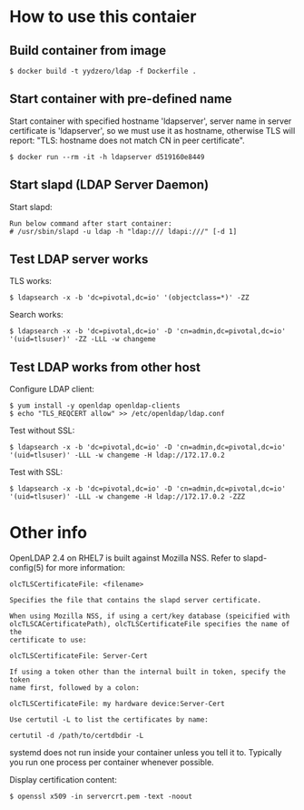 # How to use this contaier

## Build container from image

    $ docker build -t yydzero/ldap -f Dockerfile .

## Start container with pre-defined name

Start container with specified hostname 'ldapserver', server name in server 
certificate is 'ldapserver', so we must use it as hostname, otherwise TLS will
report: "TLS: hostname does not match CN in peer certificate".

    $ docker run --rm -it -h ldapserver d519160e8449

## Start slapd (LDAP Server Daemon)

Start slapd:

    Run below command after start container:
    # /usr/sbin/slapd -u ldap -h "ldap:/// ldapi:///" [-d 1]

## Test LDAP server works

TLS works:

    $ ldapsearch -x -b 'dc=pivotal,dc=io' '(objectclass=*)' -ZZ

Search works:

    $ ldapsearch -x -b 'dc=pivotal,dc=io' -D 'cn=admin,dc=pivotal,dc=io' '(uid=tlsuser)' -ZZ -LLL -w changeme

## Test LDAP works from other host

Configure LDAP client:

    $ yum install -y openldap openldap-clients
    $ echo "TLS_REQCERT allow" >> /etc/openldap/ldap.conf

Test without SSL:

    $ ldapsearch -x -b 'dc=pivotal,dc=io' -D 'cn=admin,dc=pivotal,dc=io' '(uid=tlsuser)' -LLL -w changeme -H ldap://172.17.0.2 

Test with SSL:

    $ ldapsearch -x -b 'dc=pivotal,dc=io' -D 'cn=admin,dc=pivotal,dc=io' '(uid=tlsuser)' -LLL -w changeme -H ldap://172.17.0.2 -ZZZ

# Other info

OpenLDAP 2.4 on RHEL7 is built against Mozilla NSS. Refer to slapd-config(5) for
more information:

    olcTLSCertificateFile: <filename>

    Specifies the file that contains the slapd server certificate.

    When using Mozilla NSS, if using a cert/key database (speicified with
    olcTLSCACertificatePath), olcTLSCertificateFile specifies the name of the
    certificate to use:
        
    olcTLSCertificateFile: Server-Cert

    If using a token other than the internal built in token, specify the token
    name first, followed by a colon:

    olcTLSCertificateFile: my hardware device:Server-Cert

    Use certutil -L to list the certificates by name:

    certutil -d /path/to/certdbdir -L


systemd does not run inside your container unless you tell it to. Typically you
run one process per container whenever possible.

Display certification content:

    $ openssl x509 -in servercrt.pem -text -noout
